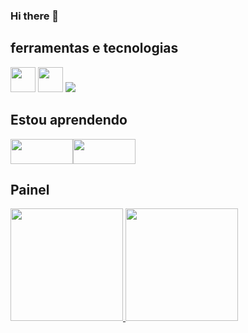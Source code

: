 ### Hi there 👋

<!--
**JuanMM0/JuanMM0** is a ✨ _special_ ✨ repository because its `README.md` (this file) appears on your GitHub profile.

Here are some ideas to get you started:

- 🔭 I’m currently working on ... Não estou trabalhando
- 🌱 I’m currently learning ... Estou no SENAI aprendendo programação
- 👯 I’m looking to collaborate on ... Não estou procurando
- 🤔 I’m looking for help with ... Não consigo ajudar
- 💬 Ask me about ... Procureme no Github
- 📫 How to reach me: ... não chergará 
- 😄 Pronouns: ... ele/dele
- ⚡ Fun fact: Não jogo LOL
-->

## ferramentas e tecnologias


<img src="https://cdn.jsdelivr.net/gh/devicons/devicon/icons/github/github-original.svg" width="40" height="40"/> <img src="https://cdn.jsdelivr.net/gh/devicons/devicon/icons/visualstudio/visualstudio-plain.svg" width="40" height="40" />
<img src="https://cdn.jsdelivr.net/gh/devicons/devicon/icons/java/java-original-wordmark.svg" />
      
          
## Estou aprendendo

<img src="https://cdn.jsdelivr.net/gh/devicons/devicon/icons/html5/html5-original-wordmark.svg" width="100" height="40"/><img 
                                                                                                                          src="https://cdn.jsdelivr.net/gh/devicons/devicon/icons/css3/css3-original-wordmark.svg" width="100" height="40"/>
                                                                                                                          
                                                                                                                          

## Painel

<div> <a href="https://github.com/JuanMM0"> <img height="180em" src="https://github-readme-stats.vercel.app/api/top-langs/?username=JuanMM0&layout=compact&langs_count=7&theme=dracula"/> <img height="180em" src="https://github-readme-stats.vercel.app/api?username=JuanMM0&show_icons=true&theme=dracula&include_all_commits=true&count_private=true"/> </div>
